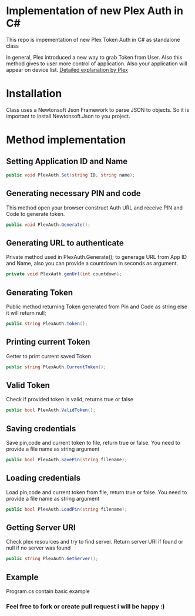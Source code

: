 # Implementation of new Plex Auth in C#
This repo is impementation of new Plex Token Auth in C# as standalone class
  
In general, Plex introduced a new way to grab Token from User. Also this method gives to user more control of application.
Also your application will appear on device list.
[Detailed explanation by Plex](https://forums.plex.tv/t/authenticating-with-plex/609370)

# Installation  
Class uses a Newtonsoft Json Framework to parse JSON to objects. So it is important to install Newtonsoft.Json to you project.
# Method implementation

## Setting Application ID and Name
```c#
public void PlexAuth.Set(string ID, string name);
```
## Generating necessary PIN and code
This method open your browser construct Auth URL and receive PIN and Code to generate token.
```c#
public void PlexAuth.Generate();
```
## Generating URL to authenticate
Private method used in PlexAuth.Generate(); to generage URL from App ID and Name, also you can provide a countdown in seconds as argument.
```c#
private void PlexAuth.genUrl(int countdown);
```
## Generating Token
Public method returning Token generated from Pin and Code as string else it will return null;
```c#
public string PlexAuth.Token();
```
## 

## Printing current Token
Getter to print current saved Token
```c#
public string PlexAuth.CurrentToken();
```

## Valid Token
Check if provided token is valid, returns true or false
```c#
public bool PlexAuth.ValidToken();
```

## Saving credentials
Save pin,code and current token to file, return true or false. You need to provide a file name as string argument
```c#
public bool PlexAuth.SavePin(string filename);
```

## Loading credentials
Load pin,code and current token from file, return true or false. You need to provide a file name as string argument
```c#
public bool PlexAuth.LoadPin(string filename);
```

## Getting Server URI
Check plex resources and try to find server. Return server URI if found or null if no server was found
```c#
public string PlexAuth.GetServer();
```
## Example
Program.cs contain basic example



### Feel free to fork or create pull request i will be happy :)
